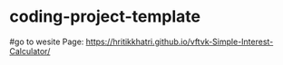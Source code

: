 # coding-project-template

#go to wesite Page: https://hritikkhatri.github.io/vftvk-Simple-Interest-Calculator/
